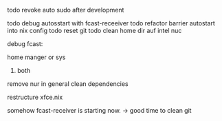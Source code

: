 


todo revoke auto sudo after development




todo debug autosstart with fcast-receeiver
todo refactor barrier autostart into nix config
todo reset git 
todo clean home dir auf intel nuc


debug fcast:

home manger or sys 
1. both




remove nur
in general clean dependencies

restructure xfce.nix

somehow fcast-receiver is starting now. -> good time to clean git